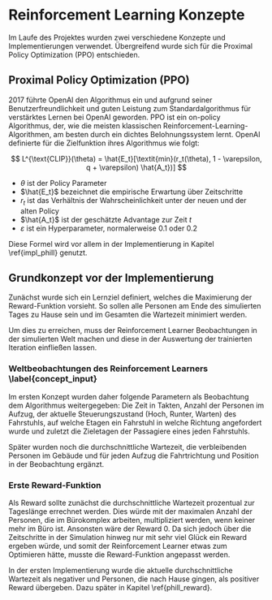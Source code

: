 # Reinforcement Learning Konzepte

Im Laufe des Projektes wurden zwei verschiedene Konzepte und Implementierungen verwendet. Übergreifend wurde sich für
die Proximal Policy Optimization (PPO) entschieden.

## Proximal Policy Optimization (PPO)

2017 führte OpenAI den Algorithmus ein und aufgrund seiner Benutzerfreundlichkeit und guten Leistung zum
Standardalgorithmus für verstärktes Lernen bei OpenAI geworden. PPO ist ein on-policy Algorithmus, der, wie
die meisten klassischen Reinforcement-Learning-Algorithmen, am besten durch ein dichtes Belohnungssystem lernt. OpenAI
definierte für die Zielfunktion ihres Algorithmus wie folgt:

$$ L^{\text{CLIP}}(\theta) = \hat{E_t}[\textit{min}(r_t(\theta), 1 - \varepsilon, q + \varepsilon) \hat{A_t})] $$

- $\theta$ ist der Policy Parameter
- $\hat{E_t}$ bezeichnet die empirische Erwartung über Zeitschritte
- $r_t$ ist das Verhältnis der Wahrscheinlichkeit unter der neuen und der alten Policy
- $\hat{A_t}$ ist der geschätzte Advantage zur Zeit $t$
- $\varepsilon$ ist ein Hyperparameter, normalerweise 0.1 oder 0.2

Diese Formel wird vor allem in der Implementierung in Kapitel \ref{impl_phill} genutzt.

## Grundkonzept vor der Implementierung

Zunächst wurde sich ein Lernziel definiert, welches die Maximierung der Reward-Funktion vorsieht. So sollen alle
Personen am Ende des simulierten Tages zu Hause sein und im Gesamten die Wartezeit minimiert werden.

Um dies zu erreichen, muss der Reinforcement Learner Beobachtungen in der simulierten Welt machen und diese in der
Auswertung der trainierten Iteration einfließen lassen.

### Weltbeobachtungen des Reinforcement Learners \label{concept_input}
Im ersten Konzept wurden daher folgende Parametern als Beobachtung dem Algorithmus weitergegeben: Die Zeit in Takten,
Anzahl der Personen im Aufzug, der aktuelle Steuerungszustand (Hoch, Runter, Warten) des Fahrstuhls, auf welche Etagen
ein Fahrstuhl in welche Richtung angefordert wurde und zuletzt die Zieletagen der Passagiere eines jeden Fahrstuhls.

Später wurden noch die durchschnittliche Wartezeit, die verbleibenden Personen im Gebäude und für jeden Aufzug die
Fahrtrichtung und Position in der Beobachtung ergänzt.

### Erste Reward-Funktion

Als Reward sollte zunächst die durchschnittliche Wartezeit prozentual zur Tageslänge errechnet werden. Dies würde mit
der maximalen Anzahl der Personen, die im Bürokomplex arbeiten, multipliziert werden, wenn keiner mehr im Büro ist.
Ansonsten wäre der Reward 0. Da sich jedoch über die Zeitschritte in der Simulation hinweg nur mit sehr viel Glück ein
Reward ergeben würde, und somit der Reinforcement Learner etwas zum Optimieren hätte, musste die Reward-Funktion
angepasst werden.

In der ersten Implementierung wurde die aktuelle durchschnittliche Wartezeit als negativer und Personen, die nach Hause
gingen, als positiver Reward übergeben. Dazu später in Kapitel \ref{phill_reward}.